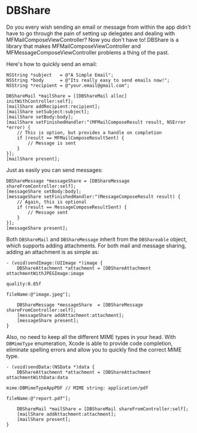 DBShare
=======

Do you every wish sending an email or message from within the app didn't have to go through the pain of setting up delegates and dealing with MFMailComposeViewController? Now you don't have to! DBShare is a library that makes MFMailComposeViewController and MFMessageComposeViewController problems a thing of the past.

Here's how to quickly send an email:
```objc
NSString *subject   = @"A Simple Email";
NSString *body      = @"Its really easy to send emails now!";
NSString *recipient = @"your.email@gmail.com";

DBShareMail *mailShare = [[DBShareMail alloc] initWithController:self];
[mailShare addRecipient:recipient];
[mailShare setSubject:subject];
[mailShare setBody:body];
[mailShare setFinishedHandler:^(MFMailComposeResult result, NSError *error) {
    // This is option, but provides a handle on completion
    if (result == MFMailComposeResultSent) {
        // Message is sent
    }
}];
[mailShare present];
```

Just as easily you can send messages:
```objc
DBShareMessage *messageShare = [DBShareMessage shareFromController:self];
[messageShare setBody:body];
[messageShare setFinishedHandler:^(MessageComposeResult result) {
    // Again, this is optional
    if (result == MessageComposeResultSent) {
        // Message sent
    }
}];
[messageShare present];
```

Both <code>DBShareMail</code> and <code>DBShareMessage</code> inherit from the <code>DBShareable</code> object, which supports adding attachments. For both mail and message sharing, adding an attachment is as simple as:
```objc
- (void)sendImage:(UIImage *)image {
    DBShareAttachment *attachment = [DBShareAttachment attachmentWithJPEGImage:image 
                                                                       quality:0.85f 
                                                                      fileName:@"image.jpeg"];
                                                                      
    DBShareMessage *messageShare  = [DBShareMessage shareFromController:self];
    [messageShare addAttachment:attachment];
    [messageShare present];
}
```

Also, no need to keep all the different MIME types in your head. With <code>DBMimeType</code> enumeration, Xcode is able to provide code completion, eliminate spelling errors and allow you to quickly find the correct MIME type.
```objc
- (void)sendData:(NSData *)data {
    DBShareAttachment *attachment = [DBShareAttachment attachmentWithData:data 
                                                                     mime:DBMimeTypeAppPDF // MIME string: application/pdf 
                                                                 fileName:@"report.pdf"]; 
                                                                 
    DBShareMail *mailShare = [DBShareMail shareFromController:self];
    [mailShare addAttachment:attachment];
    [mailShare present];
}
```

